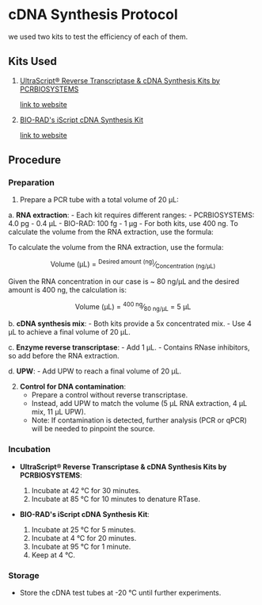 # cDNA Synthesis Protocol
we used two kits to test the efficiency of each of them.
## Kits Used
1. [UltraScript® Reverse Transcriptase & cDNA Synthesis Kits by PCRBIOSYSTEMS](../pdf%20protocols/PB30.11-UltraScript-cDNA-Synthesis-Kit-Manual.pdf)

    [link to website](https://pcrbio.com/row/products/cdna-synthesis/ultrascript-reverse-transcriptase/)
    

2. [BIO-RAD's iScript cDNA Synthesis Kit](../pdf%20protocols/bio%20rad%20cnda%20syn%20kit%20protocol.pdf)

    [link to website](https://www.bio-rad.com/en-il/product/iscript-cdna-synthesis-kit?ID=M87EWZESH)

## Procedure

### Preparation
1. Prepare a PCR tube with a total volume of 20 µL:

a. **RNA extraction**:
        - Each kit requires different ranges: 
            - PCRBIOSYSTEMS: 4.0 pg - 0.4 µL
            - BIO-RAD: 100 fg - 1 µg
        - For both kits, use 400 ng. To calculate the volume from the RNA extraction, use the formula:

To calculate the volume from the RNA extraction, use the formula:

<p align="center">
  Volume (µL) = <sup>Desired amount (ng)</sup>&frasl;<sub>Concentration (ng/µL)</sub>
</p>

Given the RNA concentration in our case is ~ 80 ng/µL and the desired amount is 400 ng, the calculation is:

<p align="center">
  Volume (µL) = <sup>400 ng</sup>&frasl;<sub>80 ng/µL</sub> = 5 µL
</p>


     

    
b. **cDNA synthesis mix**:
        - Both kits provide a 5x concentrated mix.
        - Use 4 µL to achieve a final volume of 20 µL.

c. **Enzyme reverse transcriptase**:
        - Add 1 µL.
        - Contains RNase inhibitors, so add before the RNA extraction.

d. **UPW**:
        - Add UPW to reach a final volume of 20 µL.

2. **Control for DNA contamination**:
    - Prepare a control without reverse transcriptase.
    - Instead, add UPW to match the volume (5 µL RNA extraction, 4 µL mix, 11 µL UPW).
    - Note: If contamination is detected, further analysis (PCR or qPCR) will be needed to pinpoint the source.

### Incubation
- **UltraScript® Reverse Transcriptase & cDNA Synthesis Kits by PCRBIOSYSTEMS**:
    1. Incubate at 42 °C for 30 minutes.
    2. Incubate at 85 °C for 10 minutes to denature RTase.

- **BIO-RAD's iScript cDNA Synthesis Kit**:
    1. Incubate at 25 °C for 5 minutes.
    2. Incubate at 4 °C for 20 minutes.
    3. Incubate at 95 °C for 1 minute.
    4. Keep at 4 °C.

### Storage
- Store the cDNA test tubes at -20 °C until further experiments.

